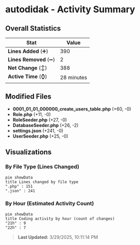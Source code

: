 # autodidak - Activity Summary 

## Overall Statistics

| Stat                   | Value                                                             |
| ---------------------- | ----------------------------------------------------------------- |
| **Lines Added** (➕)   | 390                                          |
| **Lines Removed** (➖) | 2                                        |
| **Net Change** (↕)    | 388                |
| **Active Time** (⌚)   | 28 minutes |


## Modified Files
- **0001_01_01_000000_create_users_table.php** (+60, -0)
- **Role.php** (+11, -0)
- **RoleSeeder.php** (+27, -0)
- **DatabaseSeeder.php** (+26, -2)
- **settings.json** (+241, -0)
- **UserSeeder.php** (+25, -0)

## Visualizations

### By File Type (Lines Changed)

```mermaid
pie showData
title Lines changed by file type
".php" : 151
".json" : 241
```

### By Hour (Estimated Activity Count)

```mermaid
pie showData
title Coding activity by hour (count of changes)
"21h" : 9
"22h" : 7
```


> **Last Updated:** 3/29/2025, 10:11:14 PM